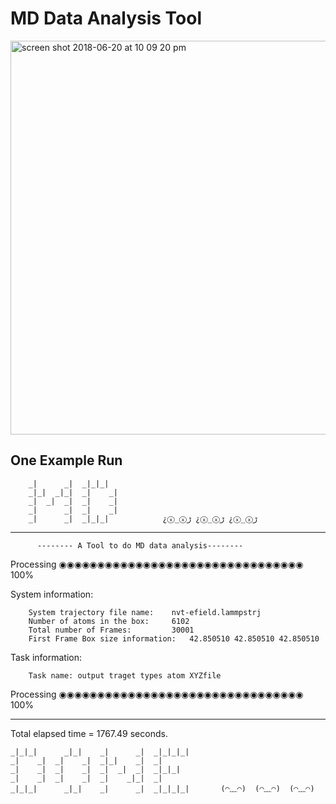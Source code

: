 # MD Data Analysis Tool

<img width="630" alt="screen shot 2018-06-20 at 10 09 20 pm" src="https://user-images.githubusercontent.com/29931166/41695874-a9d3c352-74d6-11e8-9a7d-aa93f91e55e1.png">

## One Example Run

		_|      _|  _|_|_|
		_|_|  _|_|  _|    _|
		_|  _|  _|  _|    _|
		_|      _|  _|    _|
		_|      _|  _|_|_|	          ¿ⓧ_ⓧﮌ ¿ⓧ_ⓧﮌ ¿ⓧ_ⓧﮌ

----------------------------------------------------------------------------

          -------- A Tool to do MD data analysis--------
Processing ◉◉◉◉◉◉◉◉◉◉◉◉◉◉◉◉◉◉◉◉◉◉◉◉◉◉◉◉◉◉◉◉ 100%

 System information:

        System trajectory file name:	nvt-efield.lammpstrj
        Number of atoms in the box:		6102
        Total number of Frames: 		30001
        First Frame Box size information: 	42.850510 42.850510 42.850510


Task information:

        Task name: output traget types atom XYZfile
Processing ◉◉◉◉◉◉◉◉◉◉◉◉◉◉◉◉◉◉◉◉◉◉◉◉◉◉◉◉◉◉◉◉ 100%

----------------------------------------------------------------------------

Total elapsed time = 1767.49 seconds.

	_|_|_|      _|_|    _|      _|  _|_|_|_|
	_|    _|  _|    _|  _|_|    _|  _|
	_|    _|  _|    _|  _|  _|  _|  _|_|_|
	_|    _|  _|    _|  _|    _|_|  _|
	_|_|_|      _|_|    _|      _|  _|_|_|_|       (◠﹏◠)  (◠﹏◠)  (◠﹏◠)



